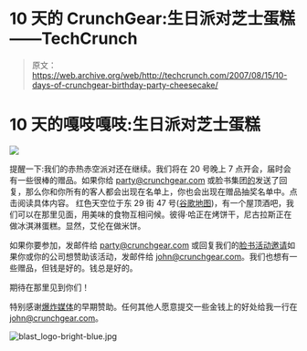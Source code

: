 # 10 天的 CrunchGear:生日派对芝士蛋糕——TechCrunch

> 原文：<https://web.archive.org/web/http://techcrunch.com/2007/08/15/10-days-of-crunchgear-birthday-party-cheesecake/>

# 10 天的嘎吱嘎吱:生日派对芝士蛋糕

![](img/c3adde98b0f29c958da411910d8eb9c3.png)

提醒一下:我们的赤热赤空派对还在继续。我们将在 20 号晚上 7 点开会，届时会有一些很棒的赠品。如果你给 party@crunchgear.com 或脸书集团[的](https://web.archive.org/web/20210125141053/http://www.facebook.com/group.php?gid=3473610402)发送了回复，那么你和你所有的客人都会出现在名单上，你也会出现在赠品抽奖名单中。点击阅读具体内容。
 红色天空位于东 29 街 47 号([谷歌地图](https://web.archive.org/web/20210125141053/http://maps.google.com/maps?q=47+e.+29th+street&ie=UTF8&oe=utf-8&client=firefox-a&ll=40.744607,-73.984702&spn=0.007559,0.019376&z=16&iwloc=addr&om=1))，有一个屋顶酒吧，我们可以在那里见面，用美味的食物互相问候。彼得·哈正在烤饼干，尼古拉斯正在做冰淇淋蛋糕。显然，艾伦在做米饼。

如果你要参加，发邮件给 party@crunchgear.com 或回复我们的[脸书活动邀请](https://web.archive.org/web/20210125141053/http://www.facebook.com/event.php?eid=4177489635&pwstdfy=f3d150598ff21137699941f745143ad5)如果你或你的公司想赞助该活动，发邮件给 john@crunchgear.com。我们也想有一些赠品，但钱是好的。钱总是好的。

期待在那里见到你们！

特别感谢[爆炸媒体](https://web.archive.org/web/20210125141053/http://blastmedia.com/)的早期赞助。任何其他人愿意提交一些金钱上的好处给我一行在 john@crunchgear.com。

![blast_logo-bright-blue.jpg](img/1400cdaead23388a954a3a13a10bafc0.png)